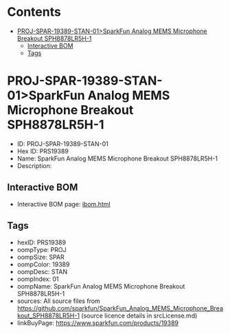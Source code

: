 



Contents
========

* [PROJ-SPAR-19389-STAN-01>SparkFun Analog MEMS Microphone Breakout SPH8878LR5H-1](#proj-spar-19389-stan-01sparkfun-analog-mems-microphone-breakout-sph8878lr5h-1)
	* [Interactive BOM](#interactive-bom)
	* [Tags](#tags)

# PROJ-SPAR-19389-STAN-01>SparkFun Analog MEMS Microphone Breakout SPH8878LR5H-1

- ID: PROJ-SPAR-19389-STAN-01
- Hex ID: PRS19389
- Name: SparkFun Analog MEMS Microphone Breakout SPH8878LR5H-1
- Description: 

## Interactive BOM

- Interactive BOM page: [ibom.html](kicad/bom/ibom.html)

## Tags

- hexID: PRS19389
- oompType: PROJ
- oompSize: SPAR
- oompColor: 19389
- oompDesc: STAN
- oompIndex: 01
- oompName: SparkFun Analog MEMS Microphone Breakout SPH8878LR5H-1
- sources: All source files from https://github.com/sparkfun/SparkFun_Analog_MEMS_Microphone_Breakout_SPH8878LR5H-1 (source licence details in srcLicense.md)
- linkBuyPage: https://www.sparkfun.com/products/19389
